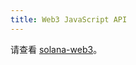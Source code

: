 ```yaml
---
title: Web3 JavaScript API
---
```


请查看 [solana-web3](https://solana-labs.github.io/solana-web3.js/)。
